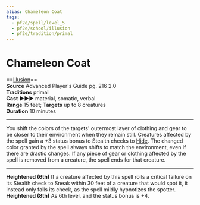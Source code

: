 ```yaml
---
alias: Chameleon Coat
tags:
  - pf2e/spell/level_5
  - pf2e/school/illusion
  - pf2e/tradition/primal
---
```


# Chameleon Coat

==[Illusion](Illusion.md)==  
__Source__ Advanced Player's Guide pg. 216 2.0  
**Traditions** primal  
**Cast** ►►► material, somatic, verbal  
**Range** 15 feet; **Targets** up to 8 creatures  
**Duration** 10 minutes

---

You shift the colors of the targets' outermost layer of clothing and gear to be closer to their environment when they remain still. Creatures affected by the spell gain a +3 status bonus to Stealth checks to [Hide](Hide.md). The changed color granted by the spell always shifts to match the environment, even if there are drastic changes. If any piece of gear or clothing affected by the spell is removed from a creature, the spell ends for that creature.

<hr>

**Heightened (6th)** If a creature affected by this spell rolls a critical failure on its Stealth check to Sneak within 30 feet of a creature that would spot it, it instead only fails its check, as the spell mildly hypnotizes the spotter.  
**Heightened (8th)** As 6th level, and the status bonus is +4.
